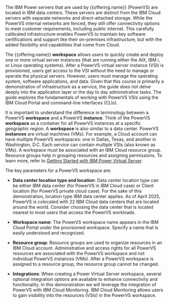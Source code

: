 The IBM Power servers that are used by {{offering.name}} (PowerVS) are located in IBM data centers. These servers are distinct from the IBM Cloud servers with separate networks and direct-attached storage. While the PowerVS internal networks are fenced, they still offer connectivity options to meet customer requirements, including public internet. This carefully calibrated infrastructure enables PowerVS to maintain key software certifications and support like their on-premises infrastructure, but with the added flexibility and capabilities that come from Cloud.

The {{offering.name}} **workspace** allows users to quickly create and deploy one or more virtual server instances (that are running either the AIX, IBM i, or Linux operating systems). After a PowerVS virtual server instance (VSI) is provisioned, users get access to the VSI without the need to manage or operate the physical servers. However, users must manage the operating system, software applications, and data. Given that this course is primarily a demonstration of infrastructure as a service, the guide does not delve deeply into the application layer or the day to day administrative tasks. The guide explores the fundamentals of working with PowerVS VSIs using the IBM Cloud Portal and command-line interfaces (CLIs).

It is important to understand the difference in terminology between a PowerVS **workspace** and a PowerVS **instance**. Think of the PowerVS **workspace** as a container for all PowerVS instances at a specific geographic region. A **workspace** is also similar to a data center. PowerVS **instances** are virtual machines (VMs). For example, a Cloud account can have multiple PowerVS workspaces: one in Dallas, Texas, and another in Washington, D.C. Each service can contain multiple VSIs (also known as VMs). A workspace must be associated with an IBM Cloud resource group. Resource groups help in grouping resources and assigning permissions. To learn more, refer to <a href="https://cloud.ibm.com/docs/power-iaas?topic=power-iaas-getting-started" target="_blank">Getting Started with IBM Power Virtual Server</a>.

The key parameters for a PowerVS workspace are:

- **Data center location type and location**: Data center location type can be either IBM data center (for PowerVS in IBM Cloud case) or Client location (for PowerVS private cloud case). For the sake of this demonstration, location type IBM data center applies. As of April 2025, PowerVS is colocated with 22 IBM Cloud data centers that are located around the world. Consider choosing the data center that is located nearest to most users that access the PowerVS workloads.

- **Workspace name**: The PowerVS workspace name appears in the IBM Cloud Portal under the provisioned workspace. Specify a name that is easily understood and recognized.

- **Resource group**: Resource groups are used to organize resources in an IBM Cloud account. Administrative and access rights for all PowerVS resources are associated with the PowerVS workspace and not individual PowerVS instances (VMs). After a PowerVS workspace is assigned to a resource group, the resource group cannot be changed.

- **Integrations**: When creating a Power Virtual Server workspace, several optional integration options are available to enhance connectivity and functionality. In this demonstration we will leverage the integration of PowerVS with IBM Cloud Monitoring. IBM Cloud Monitoring allows users to gain visibility into the resources (VSIs) in the PowerVS workspace.
